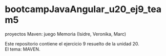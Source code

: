 # bootcampJavaAngular_u20_ej9_team5
proyectos Maven: juego Memoria (Isidre, Veronika, Marc)

Este repositorio contiene el ejercicio 9 resuelto de la unidad 20.  
El tema: MAVEN.
